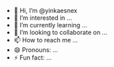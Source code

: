 - 👋 Hi, I’m @yinkaesnex
- 👀 I’m interested in ...
- 🌱 I’m currently learning ...
- 💞️ I’m looking to collaborate on ...
- 📫 How to reach me ...
- 😄 Pronouns: ...
- ⚡ Fun fact: ...

<!---
yinkaesnex/yinkaesnex is a ✨ special ✨ repository because its `README.md` (this file) appears on your GitHub profile.
You can click the Preview link to take a look at your changes.
--->
